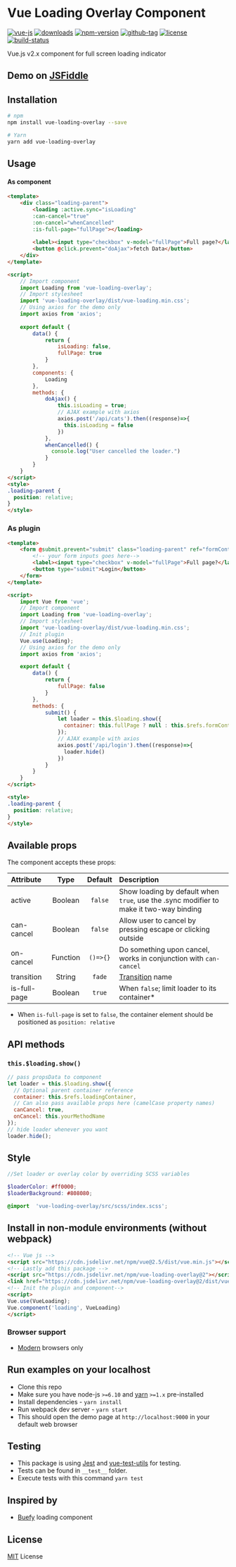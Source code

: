 # Vue Loading Overlay Component

[![vue-js](https://img.shields.io/badge/vue.js-2.x-brightgreen.svg?maxAge=604800)](https://vuejs.org/)
[![downloads](https://img.shields.io/npm/dt/vue-loading-overlay.svg)](http://npm-stats.com/~packages/vue-loading-overlay)
[![npm-version](https://img.shields.io/npm/v/vue-loading-overlay.svg)](https://www.npmjs.com/package/vue-loading-overlay)
[![github-tag](https://img.shields.io/github/tag/ankurk91/vue-loading-overlay.svg?maxAge=1800)](https://github.com/ankurk91/vue-loading-overlay/)
[![license](https://img.shields.io/github/license/ankurk91/vue-loading-overlay.svg?maxAge=1800)](https://yarnpkg.com/en/package/vue-loading-overlay)
[![build-status](https://travis-ci.org/ankurk91/vue-loading-overlay.svg?branch=master)](https://travis-ci.org/ankurk91/vue-loading-overlay)

Vue.js v2.x component for full screen loading indicator

## Demo on [JSFiddle](https://jsfiddle.net/ankurk91/w8y8k5wo/)

## Installation
```bash
# npm
npm install vue-loading-overlay --save

# Yarn
yarn add vue-loading-overlay
```

## Usage
#### As component
```html
<template>
    <div class="loading-parent">
        <loading :active.sync="isLoading" 
        :can-cancel="true" 
        :on-cancel="whenCancelled"
        :is-full-page="fullPage"></loading>
        
        <label><input type="checkbox" v-model="fullPage">Full page?</label>
        <button @click.prevent="doAjax">fetch Data</button>
    </div>
</template>

<script>
    // Import component
    import Loading from 'vue-loading-overlay';
    // Import stylesheet
    import 'vue-loading-overlay/dist/vue-loading.min.css';
    // Using axios for the demo only
    import axios from 'axios';
    
    export default {
        data() {
            return {
                isLoading: false,
                fullPage: true
            }
        },
        components: {
            Loading
        },
        methods: {
            doAjax() {
                this.isLoading = true;
                // AJAX example with axios
                axios.post('/api/cats').then((response)=>{
                  this.isLoading = false                
                })
            },
            whenCancelled() {
              console.log("User cancelled the loader.")
            }
        }
    }
</script>
<style>
.loading-parent {
  position: relative;
}
</style>
```

### As plugin
```html
<template>
    <form @submit.prevent="submit" class="loading-parent" ref="formContainer">
        <!-- your form inputs goes here-->
        <label><input type="checkbox" v-model="fullPage">Full page?</label>
        <button type="submit">Login</button>
    </form>
</template>

<script>
    import Vue from 'vue';
    // Import component
    import Loading from 'vue-loading-overlay';
    // Import stylesheet
    import 'vue-loading-overlay/dist/vue-loading.min.css';
    // Init plugin
    Vue.use(Loading);
    // Using axios for the demo only
    import axios from 'axios';

    export default {
        data() {
            return {
                fullPage: false
            }
        },
        methods: {
            submit() {
                let loader = this.$loading.show({
                  container: this.fullPage ? null : this.$refs.formContainer
                });
                // AJAX example with axios
                axios.post('/api/login').then((response)=>{
                  loader.hide()
                })                 
            }
        }
    }
</script>

<style>
.loading-parent {
  position: relative;
}
</style>
```

## Available props
The component accepts these props:

| Attribute        | Type                | Default              | Description      |
| :---             | :---:               | :---:                | :---             |
| active           | Boolean             | `false`              | Show loading by default when `true`, use the .sync modifier to make it two-way binding |
| can-cancel       | Boolean             | `false`              | Allow user to cancel by pressing escape or clicking outside |
| on-cancel        | Function            | `()=>{}`             | Do something upon cancel, works in conjunction with `can-cancel`  |
| transition        | String              | `fade`               | [Transition](https://vuejs.org/v2/guide/transitions.html) name |
| is-full-page     | Boolean             | `true`               | When `false`; limit loader to its container* |

* When `is-full-page` is set to `false`, the container element should be positioned as `position: relative`

## API methods
### `this.$loading.show()`
```js
// pass propsData to component
let loader = this.$loading.show({
  // Optional parent container reference
  container: this.$refs.loadingContainer,
  // Can also pass available props here (camelCase property names)
  canCancel: true,
  onCancel: this.yourMethodName
});
// hide loader whenever you want
loader.hide();
```
## Style
```scss
//Set loader or overlay color by overriding SCSS variables

$loaderColor: #ff0000;
$loaderBackground: #808080;

@import  'vue-loading-overlay/src/scss/index.scss';
```
## Install in non-module environments (without webpack)
```html
<!-- Vue js -->
<script src="https://cdn.jsdelivr.net/npm/vue@2.5/dist/vue.min.js"></script>
<!-- Lastly add this package -->
<script src="https://cdn.jsdelivr.net/npm/vue-loading-overlay@2"></script>
<link href="https://cdn.jsdelivr.net/npm/vue-loading-overlay@2/dist/vue-loading.min.css" rel="stylesheet">
<!-- Init the plugin and component-->
<script>
Vue.use(VueLoading);
Vue.component('loading', VueLoading)
</script>
```

### Browser support
* [Modern](http://browserl.ist/?q=defaults%2C+not+ie+%3E+0%2Cnot+ie_mob+%3E+0) browsers only

## Run examples on your localhost
* Clone this repo
* Make sure you have node-js `>=6.10` and [yarn](https://yarnpkg.com) `>=1.x` pre-installed
* Install dependencies - `yarn install`
* Run webpack dev server - `yarn start`
* This should open the demo page at `http://localhost:9000` in your default web browser 

## Testing
* This package is using [Jest](https://github.com/facebook/jest) and [vue-test-utils](https://github.com/vuejs/vue-test-utils) for testing.
* Tests can be found in `__test__` folder.
* Execute tests with this command `yarn test`

## Inspired by
* [Buefy](https://buefy.github.io/#/documentation/loading) loading component

## License
[MIT](LICENSE.txt) License
